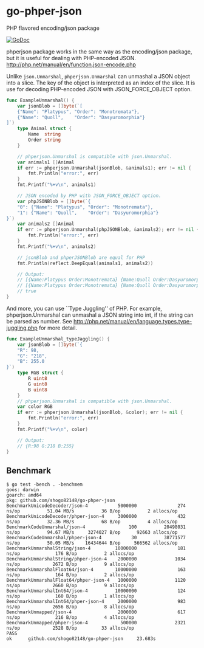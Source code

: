 # go-phper-json
PHP flavored encoding/json package

[![GoDoc](https://godoc.org/github.com/shogo82148/go-phper-json?status.svg)](https://godoc.org/github.com/shogo82148/go-phper-json)

phperjson package works in the same way as the encoding/json package,
but it is useful for dealing with PHP-encoded JSON.
http://php.net/manual/en/function.json-encode.php

Unlike `json.Unmarshal`, `phperjson.Unmarshal` can unmashal a JSON object into a slice.
The key of the object is interpreted as an index of the slice.
It is use for decoding PHP-encoded JSON with JSON_FORCE_OBJECT option.

```go
func ExampleUnmarshal() {
	var jsonBlob = []byte(`[
	{"Name": "Platypus", "Order": "Monotremata"},
	{"Name": "Quoll",    "Order": "Dasyuromorphia"}
]`)
	type Animal struct {
		Name  string
		Order string
	}

	// phperjson.Unmarshal is compatible with json.Unmarshal.
	var animals1 []Animal
	if err := phperjson.Unmarshal(jsonBlob, &animals1); err != nil {
		fmt.Println("error:", err)
	}
	fmt.Printf("%+v\n", animals1)

	// JSON encoded by PHP with JSON_FORCE_OBJECT option.
	var phpJSONBlob = []byte(`{
	"0": {"Name": "Platypus", "Order": "Monotremata"},
	"1": {"Name": "Quoll",    "Order": "Dasyuromorphia"}
}`)
	var animals2 []Animal
	if err := phperjson.Unmarshal(phpJSONBlob, &animals2); err != nil {
		fmt.Println("error:", err)
	}
	fmt.Printf("%+v\n", animals2)

	// jsonBlob and phperJSONBlob are equal for PHP
	fmt.Println(reflect.DeepEqual(animals1, animals2))

	// Output:
	// [{Name:Platypus Order:Monotremata} {Name:Quoll Order:Dasyuromorphia}]
	// [{Name:Platypus Order:Monotremata} {Name:Quoll Order:Dasyuromorphia}]
	// true
}
```

And more, you can use ``Type Juggling'' of PHP.
For example, phperjson.Unmarshal can unmashal a JSON string into int,
if the string can be parsed as number.
See http://php.net/manual/en/language.types.type-juggling.php for more detail.

```go
func ExampleUnmarshal_typeJaggling() {
	var jsonBlob = []byte(`{
	"R": 98,
	"G": "218",
	"B": 255.0
}`)
	type RGB struct {
		R uint8
		G uint8
		B uint8
	}
	// phperjson.Unmarshal is compatible with json.Unmarshal.
	var color RGB
	if err := phperjson.Unmarshal(jsonBlob, &color); err != nil {
		fmt.Println("error:", err)
	}
	fmt.Printf("%+v\n", color)

	// Output:
	// {R:98 G:218 B:255}
}
```

## Benchmark

```
$ go test -bench . -benchmem
goos: darwin
goarch: amd64
pkg: github.com/shogo82148/go-phper-json
BenchmarkUnicodeDecoder/json-4           5000000               274 ns/op          51.04 MB/s          36 B/op          2 allocs/op
BenchmarkUnicodeDecoder/phper-json-4     3000000               432 ns/op          32.36 MB/s          68 B/op          4 allocs/op
BenchmarkCodeUnmarshal/json-4                100          20498031 ns/op          94.67 MB/s     3274027 B/op      92663 allocs/op
BenchmarkCodeUnmarshal/phper-json-4           30          38771577 ns/op          50.05 MB/s    16434644 B/op     566562 allocs/op
BenchmarkUnmarshalString/json-4         10000000               181 ns/op             176 B/op          2 allocs/op
BenchmarkUnmarshalString/phper-json-4    2000000              1034 ns/op            2672 B/op          9 allocs/op
BenchmarkUnmarshalFloat64/json-4        10000000               163 ns/op             164 B/op          2 allocs/op
BenchmarkUnmarshalFloat64/phper-json-4   1000000              1120 ns/op            2660 B/op          9 allocs/op
BenchmarkUnmarshalInt64/json-4          10000000               124 ns/op             160 B/op          1 allocs/op
BenchmarkUnmarshalInt64/phper-json-4     2000000               983 ns/op            2656 B/op          8 allocs/op
BenchmarkUnmapped/json-4                 2000000               617 ns/op             216 B/op          4 allocs/op
BenchmarkUnmapped/phper-json-4            500000              2321 ns/op            2528 B/op         33 allocs/op
PASS
ok      github.com/shogo82148/go-phper-json     23.683s
```
